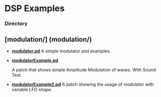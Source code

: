 # DSP Examples

### Directory

## [modulation/] (modulation/)
- **[modulator.pd](modulation/modulator.pd)**
  A simple modulator and examples.

- **[modulatorExample.pd](modulation/modulatorExample.pd)**

  A patch that shows simple Amplitude Modulation of waves. With Sound Test.

- **[modulatorExample2.pd](modulation/modulatorExample2.pd)**
  A patch showing the usage of modulator with variable LFO shape.
